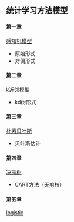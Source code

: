 
## 统计学习方法模型

#### 第一章
[感知机模型](https://github.com/zhangqian666/model_project/blob/master/statistics/perceptron/perceptron.py)

- 原始形式
- 对偶形式


#### 第二章
[k近邻模型](https://github.com/zhangqian666/model_project/blob/master/statistics/knn/knn_main.py)

- kd树形式


#### 第三章

[朴素贝叶斯](https://github.com/zhangqian666/model_project/blob/master/statistics/native_bayes/bayes_main.py)

- 贝叶斯估计

#### 第四章

[决策树](https://github.com/zhangqian666/model_project/blob/master/statistics/decistion_tree/decision_tree_main.py)

- CART方法（无剪枝）

#### 第五章

[logistic](https://github.com/zhangqian666/model_project/blob/master/statistics/logistic/logistic.py)